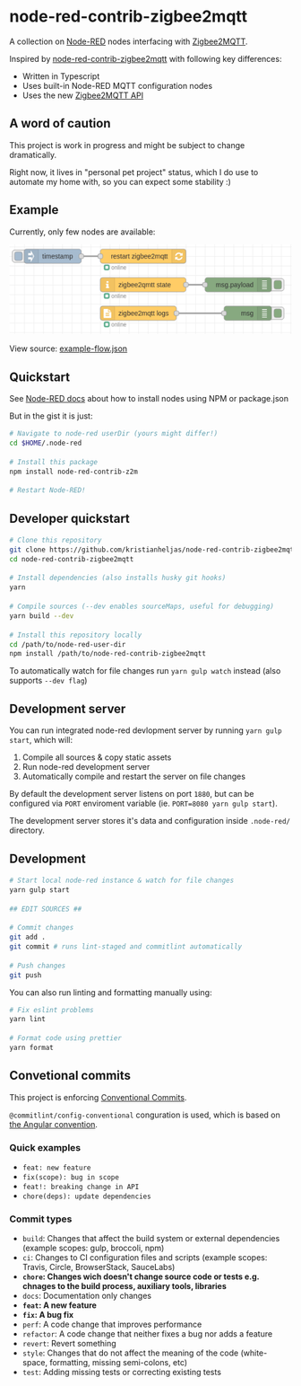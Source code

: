 # node-red-contrib-zigbee2mqtt

A collection on [Node-RED](https://nodered.org/) nodes interfacing with [Zigbee2MQTT](https://www.zigbee2mqtt.io/).

Inspired by [node-red-contrib-zigbee2mqtt](https://flows.nodered.org/node/node-red-contrib-zigbee2mqtt) with following key differences:

- Written in Typescript
- Uses built-in Node-RED MQTT configuration nodes
- Uses the new [Zigbee2MQTT API](https://www.zigbee2mqtt.io/information/mqtt_topics_and_message_structure.html)

## A word of caution

This project is work in progress and might be subject to change dramatically.

Right now, it lives in "personal pet project" status, which I do use to automate my home with, so you can expect some stability :)

## Example

Currently, only few nodes are available:

![example-flow.png](/docs/examples/example-flow.png)

View source: [example-flow.json](/docs/examples/example-flow.json)

## Quickstart

See [Node-RED docs](https://nodered.org/docs/user-guide/runtime/adding-nodes) about how to install nodes using NPM or package.json

But in the gist it is just:

```sh
# Navigate to node-red userDir (yours might differ!)
cd $HOME/.node-red

# Install this package
npm install node-red-contrib-z2m

# Restart Node-RED!
```

## Developer quickstart

```sh
# Clone this repository
git clone https://github.com/kristianheljas/node-red-contrib-zigbee2mqtt
cd node-red-contrib-zigbee2mqtt

# Install dependencies (also installs husky git hooks)
yarn

# Compile sources (--dev enables sourceMaps, useful for debugging)
yarn build --dev

# Install this repository locally
cd /path/to/node-red-user-dir
npm install /path/to/node-red-contrib-zigbee2mqtt
```

To automatically watch for file changes run `yarn gulp watch` instead (also supports `--dev flag`)

## Development server

You can run integrated node-red devlopment server by running `yarn gulp start`, which will:

1. Compile all sources & copy static assets
2. Run node-red development server
3. Automatically compile and restart the server on file changes

By default the development server listens on port `1880`, but can be configured via `PORT` enviroment variable (ie. `PORT=8080 yarn gulp start`).

The development server stores it's data and configuration inside `.node-red/` directory.

## Development

```sh
# Start local node-red instance & watch for file changes
yarn gulp start

## EDIT SOURCES ##

# Commit changes
git add .
git commit # runs lint-staged and commitlint automatically

# Push changes
git push
```

You can also run linting and formatting manually using:

```sh
# Fix eslint problems
yarn lint

# Format code using prettier
yarn format
```

## Convetional commits

This project is enforcing [Conventional Commits](https://www.conventionalcommits.org/en/).

`@commitlint/config-conventional` conguration is used, which is based on [the Angular convention](https://github.com/angular/angular/blob/22b96b9/CONTRIBUTING.md#-commit-message-guidelines).

### Quick examples

- `feat: new feature`
- `fix(scope): bug in scope`
- `feat!: breaking change in API`
- `chore(deps): update dependencies`

### Commit types

- `build`: Changes that affect the build system or external dependencies (example scopes: gulp, broccoli, npm)
- `ci`: Changes to CI configuration files and scripts (example scopes: Travis, Circle, BrowserStack, SauceLabs)
- **`chore`: Changes wich doesn't change source code or tests e.g. chnages to the build process, auxiliary tools, libraries**
- `docs`: Documentation only changes
- **`feat`: A new feature**
- **`fix`: A bug fix**
- `perf`: A code change that improves performance
- `refactor`: A code change that neither fixes a bug nor adds a feature
- `revert`: Revert something
- `style`: Changes that do not affect the meaning of the code (white-space, formatting, missing semi-colons, etc)
- `test`: Adding missing tests or correcting existing tests
